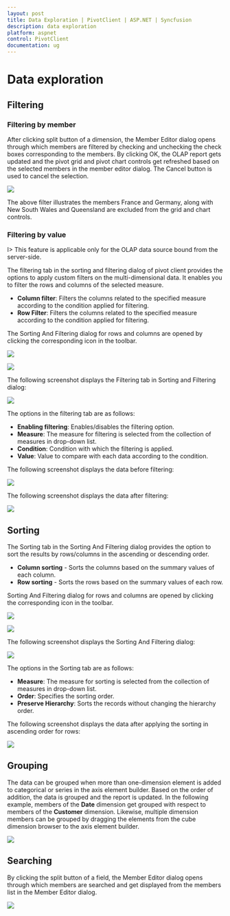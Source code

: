 ```yaml
---
layout: post
title: Data Exploration | PivotClient | ASP.NET | Syncfusion
description: data exploration
platform: aspnet
control: PivotClient
documentation: ug
---
```


# Data exploration

## Filtering

### Filtering by member

After clicking split button of a dimension, the Member Editor dialog opens through which members are filtered by checking and unchecking the check boxes corresponding to the members. By clicking OK, the OLAP report gets updated and the pivot grid and pivot chart controls get refreshed based on the selected members in the member editor dialog. The Cancel button is used to cancel the selection. 

![](Data-Exploration_images/filtering.png)

The above filter illustrates the members France and Germany, along with New South Wales and Queensland are excluded from the grid and chart controls.

### Filtering by value

I> This feature is applicable only for the OLAP data source bound from the server-side.

The filtering tab in the sorting and filtering dialog of pivot client provides the options to apply custom filters on the multi-dimensional data. It enables you to filter the rows and columns of the selected measure.

* **Column filter**: Filters the columns related to the specified measure according to the condition applied for filtering.
* **Row Filter**: Filters the columns related to the specified measure according to the condition applied for filtering.

The Sorting And Filtering dialog for rows and columns are opened by clicking the corresponding icon in the toolbar.

![](Data-Exploration_images/columnfilter.png)

![](Data-Exploration_images/rowfilter.png)

The following screenshot displays the Filtering tab in Sorting and Filtering dialog:

![](Data-Exploration_images/filterdialog.png)

The options in the filtering tab are as follows:

* **Enabling filtering**: Enables/disables the filtering option.
* **Measure**: The measure for filtering is selected from the collection of measures in drop-down list.
* **Condition**: Condition with which the filtering is applied.
* **Value**: Value to compare with each data according to the condition.

The following screenshot displays the data before filtering:

![](Data-Exploration_images/beforefiltering.png)

The following screenshot displays the data after filtering:

![](Data-Exploration_images/afterfiltering.png)

## Sorting

The Sorting tab in the Sorting And Filtering dialog provides the option to sort the results by rows/columns in the ascending or descending order.

* **Column sorting** - Sorts the columns based on the summary values of each column.
* **Row sorting** - Sorts the rows based on the summary values of each row.

Sorting And Filtering dialog for rows and columns are opened by clicking the corresponding icon in the toolbar.

![](Data-Exploration_images/columnsort.png)

![](Data-Exploration_images/rowfilter.png)

The following screenshot displays the Sorting And Filtering dialog:

![](Data-Exploration_images/sortdialog.png)
	
The options in the Sorting tab are as follows:

* **Measure**: The measure for sorting is selected from the collection of measures in drop-down list.
* **Order**: Specifies the sorting order.
* **Preserve Hierarchy**: Sorts the records without changing the hierarchy order.
  
The following screenshot displays the data after applying the sorting in ascending order for rows:

![](Data-Exploration_images/beforesorting.png)

## Grouping

The data can be grouped when more than one-dimension element is added to categorical or series in the axis element builder. Based on the order of addition, the data is grouped and the report is updated. In the following example, members of the **Date** dimension get grouped with respect to members of the **Customer** dimension. Likewise, multiple dimension members can be grouped by dragging the elements from the cube dimension browser to the axis element builder.
 
![](Data-Exploration_images/grouping.png)

## Searching

By clicking the split button of a field, the Member Editor dialog opens through which members are searched and get displayed from the members list in the Member Editor dialog.

![](Data-Exploration_images/Searchingbymember.png) 
